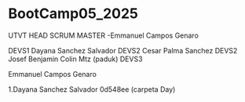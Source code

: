 # BootCamp05_2025
UTVT
HEAD
SCRUM MASTER -Emmanuel Campos Genaro 

DEVS1 Dayana Sanchez Salvador 
DEVS2 Cesar Palma Sanchez
DEVS2 Josef Benjamin Colin Mtz (paduk)
DEVS3



Emmanuel Campos Genaro 

1.Dayana Sanchez Salvador 
0d548ee (carpeta Day)
